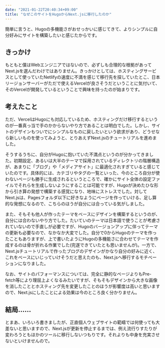 ```yaml
---
date: "2021-01-22T20:40:34+09:00"
title: "なぜこのサイトをHugoからNext.jsに移行したのか"
---
```


簡単に言うと、Hugoの多機能さがおせっかいに感じてきて、よりシンプルに自分好みにサイトを構築したいと感じたからです。

## きっかけ

もともと僕はWebエンジニアではないので、必ずしも合理的な根拠があってNext.jsを選んだわけではありません。きっかけとしては、ホスティングサービスとして使っていたNetlifyの速度に不満を感じて移行先を探していたとこ、日本リージョンサーバーがただで使えるVercelが良さそうだということに気付いて、そのVercelが開発しているということで興味を持ったのが始まりです。

## 考えたこと

ただ、VercelはHugoにも対応しているため、ホスティングだけ移行するというのが一番真っ当で手のかからないやり方であることは明白でした。しかし、サイトのデザインもついでにシンプルなものに戻したいという欲求があり、どうせなら新しいものを使ってみようと、とりあえずNext.jsのチュートリアルを進めました。

そうするうちに、自分がHugoに抱いていた不満点というのが分かってきました。初期設定、あるいは大半のテーマで採用されているディレクトリの階層構造が、あまりに「ブログ」や「メディアサイト」に最適化されすぎていると感じていたのです。具体的には、カテゴリやタグの一覧といった、今のところ自分が使わないページも勝手に生成されるというところで、確かにサイト全体の設定ファイルでそれらを生成しないようにすることは可能ですが、Hugoが決めたひな形から引き算の発想で構築する感覚になり、地味にストレスでした。対してNext.jsは、Pagesフォルダ以下に好きなようにページを作っていける、足し算的な発想になるので、こちらのほうが自分には合っている気がしました。

また、そもそも他人が作ったテーマをベースにデザインを構築するというのが、自分には合わないやり方でした。たいていのテーマは日本語で使うことが考慮されていないので手直しが必要ですが、Hugoのバージョンアップに伴ってテーマの更新も必要なので、なかなか大変でした。自分で0からHugoのテーマを作ったこともありますが、上で書いたようにHugoの多機能さに合わせてテーマを作成するのは骨が折れる作業でした(完遂できていたとも思いませんが)。一方で、Next.jsチュートリアルで作ったブログのデザインがかなり自分の好みに近く、これをベースにいじっていけそうだと思えたのも、Next.jsへ移行するモチベーションになりました。

なお、サイトのパフォーマンスについては、完全に静的なページよりもPre-fetch等により理屈上よくなるみたいですが、そもそもデザインから大きな画像を消したこととホスティング先を変更したことのほうが影響度は高いと思いますので、Next.jsにしたことによる効果は今のところ良く分かりません。

## 結局……

とまあ、いろいろ書きましたが、正直個人ウェブサイトの範疇では何使っても大差ないと思いますので、Next.jsが更新を停止するまでは、例え流行りすたりが変わろうともほかのツールに移行しないつもりです。それよりも中身を充実させないといけませんので。